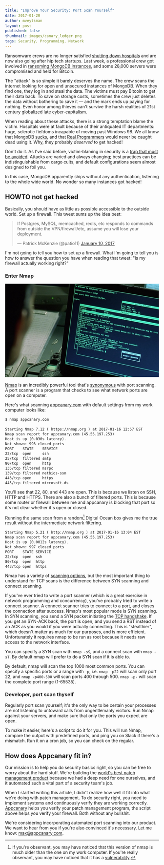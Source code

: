 ```yaml
---
title: "Improve Your Security: Port Scan Yourself"
date: 2017-01-20
author: mveytsman
layout: post
published: false
thumbnail: images/canary_ledger.png
tags: Security, Programming, Network
---
```


Ransomware crews are no longer satisfied [shutting down hospitals](https://www.wired.com/2016/03/ransomware-why-hospitals-are-the-perfect-targets/) and are now also going after hip tech startups. Last week, a professional crew got involved in [ransoming MongoDB instances](https://www.bleepingcomputer.com/news/security/mongodb-apocalypse-professional-ransomware-group-gets-involved-infections-reach-28k-servers/), and some 28,000 servers were compromised and held for Bitcoin.

The "attack" is so simple it barely deserves the name. The crew scans the internet looking for open and unsecured instances of MongoDB. When they find one, they log in and steal the data. The victims must pay Bitcoin to get their data back. To save on storage costs, sometimes the crew just deletes the data without bothering to save it &mdash; and the mark ends up paying for nothing. Even honor among thieves can't survive the harsh realities of 21st century globalized late cyber-capitalism.

When reading about these attacks, there is a strong temptation blame the victim. Hospitals were at fault because of their antiquated IT departments: huge, sclerotic fiefdoms incapable of moving past Windows 98. We all know that MongoDB [sucks](http://cryto.net/~joepie91/blog/2015/07/19/why-you-should-never-ever-ever-use-mongodb/), and that [Real Programmers](http://www.catb.org/jargon/html/story-of-mel.html) would never be caught dead using it. Why, they probably _deserved_ to get hacked!

Don't do it. As I've said before, victim-blaming in security is a [trap that must be avoided](https://blog.appcanary.com/2016/mirai-botnet-security-broken.html). Attacks are varied and always changing; best practices can be indistinguishable from cargo cults, and default configurations seem almost designed to foil you.

In this case, MongoDB apparently ships without any authentication, listening to the whole wide world. No wonder so many instances got hacked!

## HOWTO not get hacked

Basically, you should have as little as possible accessible to the outside world. Set up a firewall. This tweet sums up the idea best:

<blockquote class="twitter-tweet" data-lang="en"><p lang="en" dir="ltr">If Postgres, MySQL, memcached, redis, etc responds to commands from outside the VPN/firewall/etc, assume you will lose your deployment.</p>&mdash; Patrick McKenzie (@patio11) <a href="https://twitter.com/patio11/status/818728480661590018">January 10, 2017</a></blockquote>
<script async src="//platform.twitter.com/widgets.js" charset="utf-8"></script>

I'm not going to tell you how to set up a firewall. What I'm going to tell you is how to answer the question you have when reading that tweet: "is my firewall actually working right?"

### Enter Nmap

![trinity using Nmap](images/trinity_nmap.jpg "NMAP as used in The Matrix")

[Nmap](https://nmap.org/) is an incredibly powerful tool that's [synonymous](https://nmap.org/movies/) with port scanning. A port scanner is a program that checks to see what network ports are open on a computer.

Here's what scanning [appcanary.com](https://appcanary.com) with default settings from my work computer looks like:

```
$ nmap appcanary.com

Starting Nmap 7.12 ( https://nmap.org ) at 2017-01-16 12:57 EST
Nmap scan report for appcanary.com (45.55.197.253)
Host is up (0.030s latency).
Not shown: 993 closed ports
PORT    STATE    SERVICE
22/tcp  open     ssh
25/tcp  filtered smtp
80/tcp  open     http
135/tcp filtered msrpc
139/tcp filtered netbios-ssn
443/tcp open     https
445/tcp filtered microsoft-ds
```

You'll see that 22, 80, and 443 are open. This is because we listen on SSH, HTTP and HTTPS. There are also a bunch of filtered ports. This is because some router or firewall between me and appcanary is blocking that port so it's not clear whether it's open or closed. 

Running the same scan from a random[^oldnmap] Digital Ocean box gives me the true result without the intermediate network filtering.

```
Starting Nmap 5.21 ( http://nmap.org ) at 2017-01-16 13:04 EST
Nmap scan report for appcanary.com (45.55.197.253)
Host is up (0.0012s latency).
Not shown: 997 closed ports
PORT    STATE SERVICE
22/tcp  open  ssh
80/tcp  open  http
443/tcp open  https
```

Nmap has a variety of [scanning options](https://nmap.org/book/man-port-scanning-techniques.html), but the most important thing to understand for TCP scans is the difference between SYN scanning and connect scanning.

If you've ever tried to write a port scanner (which is a great exercise in network programming and concurrency), you've probably tried to write a connect scanner. A connect scanner tries to connect to a port, and closes the connection after success. Nmap's most popular mode is SYN scanning. In SYN scanning, you send a SYN packet initiating the [TCP handshake](https://en.wikipedia.org/wiki/Transmission_Control_Protocol#Connection_establishment). If you get an SYN-ACK back, the port is open, and you send a RST instead of an ACK as you would if you were actually connecting. This is "stealthier", which doesn't matter as much for our purposes, and is more efficient. Unfortunately it requires nmap to be run as root because it needs raw access to the network interface.

You can specify a SYN scan with `nmap -sS`, and a connect scan with `nmap -sT`. By default nmap will prefer to do a SYN scan if it is able to.

By default, nmap will scan the top 1000 most common ports. You can specify a specific ports or a range with `-p`, i.e. `nmap -p22` will scan only port 22, and `nmap -p400-500` will scan ports 400 through 500. `nmap -p-` will scan the complete port range (1-65535).


### Developer, port scan thyself

Regularly port scan yourself; it's the only way to be certain your processes are not listening to untoward calls from ungentlemanly visitors. Run Nmap against your servers, and make sure that only the ports you expect are open. 

To make it easier, here's a script to do it for you. This will run Nmap, compare the output with predefined ports, and ping you on Slack if there's a mismatch. Run it on a cron job, so you can check on the regular.


<script src="https://gist.github.com/mveytsman/7a3366e69401fae6e9a4f9eaf0d3f9b1.js"></script>

## How does Appcanary fit in?

Our mission is to help you do security basics right, so you can be free to worry about the hard stuff. We're building the [world's best patch management product](https://appcanary.com) because we had a deep need for one ourselves, and it automated such a vital part of a security team's job.

When I started writing this article, I didn't realize how well it fit into what we're doing with patch management. To do security right, you need to implement systems and continuously verify they are working correctly. [Appcanary](https://appcanary.com) helps you verify your patch management program, the script above helps you verify your firewall. Both without any bullshit.

We're considering incorporating automated port scanning into our product. We want to hear from you if you're also convinced it's necessary. Let me know: [max@appcanary.com](mailto:max@appcanary.com).

[^oldnmap]: If you're observant, you may have noticed that this version of nmap is much older than the one on my work computer. If you're really observant, you may have noticed that it has a [vulnerability](https://appcanary.com/vulns/35319).
